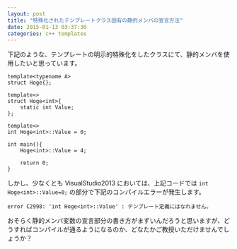 ```yaml
---
layout: post
title: "特殊化されたテンプレートクラス固有の静的メンバの宣言方法"
date: 2015-01-13 03:37:30
categories: c++ templates
---
```

<p>下記のような、テンプレートの明示的特殊化をしたクラスにて、静的メンバを使用したいと思っています。</p>

<pre class="lang-c++ prettyprint-override"><code>template&lt;typename A&gt; 
struct Hoge{};

template&lt;&gt;
struct Hoge&lt;int&gt;{
    static int Value;
};

template&lt;&gt;
int Hoge&lt;int&gt;::Value = 0;

int main(){
    Hoge&lt;int&gt;::Value = 4;

    return 0;
}
</code></pre>

<p>しかし、少なくとも VisualStudio2013 においては、上記コードでは <code>int Hoge&lt;int&gt;::Value=0;</code> の部分で下記のコンパイルエラーが発生します。</p>

<pre class="lang-none prettyprint-override"><code>error C2998: 'int Hoge&lt;int&gt;::Value' : テンプレート定義にはなれません。
</code></pre>

<p>おそらく静的メンバ変数の宣言部分の書き方がまずいんだろうと思いますが、どうすればコンパイルが通るようになるのか、どなたかご教授いただけませんでしょうか？</p>

